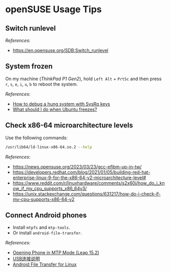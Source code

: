 # openSUSE Usage Tips

## Switch runlevel

*References*:

- https://en.opensuse.org/SDB:Switch_runlevel

## System frozen

On my machine (*ThinkPad P1 Gen2*), hold `Left Alt` + `PrtSc` and then press `r`, `s`, `e`, `i`, `u`, `b` to reboot the system.

*References*:

- [How to debug a hung system with SysRq keys](https://www.suse.com/support/kb/doc/?id=000020294)
- [What should I do when Ubuntu freezes?](https://askubuntu.com/questions/4408/what-should-i-do-when-ubuntu-freezes)

## Check x86-64 microarchitecture levels

Use the following commands:

```bash
/usr/lib64/ld-linux-x86-64.so.2 --help
```

*References*:

- https://news.opensuse.org/2023/03/23/gcc-efibm-up-in-tw/
- https://developers.redhat.com/blog/2021/01/05/building-red-hat-enterprise-linux-9-for-the-x86-64-v2-microarchitecture-level#
- https://www.reddit.com/r/linuxhardware/comments/s2x60j/how_do_i_know_if_my_cpu_supports_x86_64v3/
- https://unix.stackexchange.com/questions/631217/how-do-i-check-if-my-cpu-supports-x86-64-v2

## Connect Android phones

- Install `mtpfs` and `mtp-tools`.
- Or install `android-file-transfer`.

*References*:

- [Opening Phone in MTP Mode (Leap 15.2)](https://www.reddit.com/r/openSUSE/comments/nnjrg8/opening_phone_in_mtp_mode_leap_152/)
- [USB连接说明](http://www.vivo.com.cn/instructions/index?scrollTop&modelName=PD1709&pageId=25003&modelNameExt=X20&androidVersion=1.0&funtouchVersion=1.0)
- [Android File Transfer for Linux](https://github.com/whoozle/android-file-transfer-linux)

